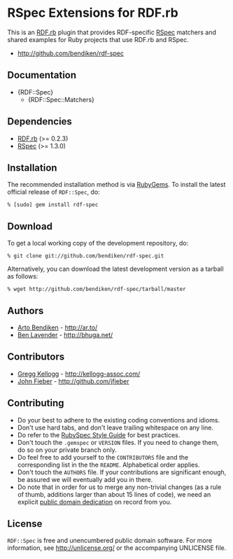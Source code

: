 RSpec Extensions for RDF.rb
===========================

This is an [RDF.rb][] plugin that provides RDF-specific [RSpec][] matchers
and shared examples for Ruby projects that use RDF.rb and RSpec.

* <http://github.com/bendiken/rdf-spec>

Documentation
-------------

* {RDF::Spec}
  * {RDF::Spec::Matchers}

Dependencies
------------

* [RDF.rb](http://gemcutter.org/gems/rdf) (>= 0.2.3)
* [RSpec](http://gemcutter.org/gems/rspec) (>= 1.3.0)

Installation
------------

The recommended installation method is via [RubyGems](http://rubygems.org/).
To install the latest official release of `RDF::Spec`, do:

    % [sudo] gem install rdf-spec

Download
--------

To get a local working copy of the development repository, do:

    % git clone git://github.com/bendiken/rdf-spec.git

Alternatively, you can download the latest development version as a tarball
as follows:

    % wget http://github.com/bendiken/rdf-spec/tarball/master

Authors
-------

* [Arto Bendiken](mailto:arto.bendiken@gmail.com) - <http://ar.to/>
* [Ben Lavender](mailto:blavender@gmail.com) - <http://bhuga.net/>

Contributors
------------

* [Gregg Kellogg](mailto:gregg@kellogg-assoc.com) - <http://kellogg-assoc.com/>
* [John Fieber](mailto:jrf@ursamaris.org) - <http://github.com/jfieber>

Contributing
------------
* Do your best to adhere to the existing coding conventions and idioms.
* Don't use hard tabs, and don't leave trailing whitespace on any line.
* Do refer to the [RubySpec Style Guide][RubySpec] for best practices.
* Don't touch the `.gemspec` or `VERSION` files. If you need to change them,
  do so on your private branch only.
* Do feel free to add yourself to the `CONTRIBUTORS` file and the
  corresponding list in the the `README`. Alphabetical order applies.
* Don't touch the `AUTHORS` file. If your contributions are significant
  enough, be assured we will eventually add you in there.
* Do note that in order for us to merge any non-trivial changes (as a rule
  of thumb, additions larger than about 15 lines of code), we need an
  explicit [public domain dedication][PDD] on record from you.

License
-------

`RDF::Spec` is free and unencumbered public domain software. For more
information, see <http://unlicense.org/> or the accompanying UNLICENSE file.

[RDF.rb]:    http://rdf.rubyforge.org/
[RSpec]:     http://rspec.info/
[RubySpec]:  http://rubyspec.org/wiki/rubyspec/Style_Guide
[PDD]:       http://lists.w3.org/Archives/Public/public-rdf-ruby/2010May/0013.html

